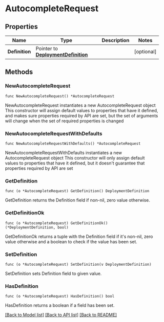 # AutocompleteRequest

## Properties

Name | Type | Description | Notes
------------ | ------------- | ------------- | -------------
**Definition** | Pointer to [**DeploymentDefinition**](DeploymentDefinition.md) |  | [optional] 

## Methods

### NewAutocompleteRequest

`func NewAutocompleteRequest() *AutocompleteRequest`

NewAutocompleteRequest instantiates a new AutocompleteRequest object
This constructor will assign default values to properties that have it defined,
and makes sure properties required by API are set, but the set of arguments
will change when the set of required properties is changed

### NewAutocompleteRequestWithDefaults

`func NewAutocompleteRequestWithDefaults() *AutocompleteRequest`

NewAutocompleteRequestWithDefaults instantiates a new AutocompleteRequest object
This constructor will only assign default values to properties that have it defined,
but it doesn't guarantee that properties required by API are set

### GetDefinition

`func (o *AutocompleteRequest) GetDefinition() DeploymentDefinition`

GetDefinition returns the Definition field if non-nil, zero value otherwise.

### GetDefinitionOk

`func (o *AutocompleteRequest) GetDefinitionOk() (*DeploymentDefinition, bool)`

GetDefinitionOk returns a tuple with the Definition field if it's non-nil, zero value otherwise
and a boolean to check if the value has been set.

### SetDefinition

`func (o *AutocompleteRequest) SetDefinition(v DeploymentDefinition)`

SetDefinition sets Definition field to given value.

### HasDefinition

`func (o *AutocompleteRequest) HasDefinition() bool`

HasDefinition returns a boolean if a field has been set.


[[Back to Model list]](../README.md#documentation-for-models) [[Back to API list]](../README.md#documentation-for-api-endpoints) [[Back to README]](../README.md)


